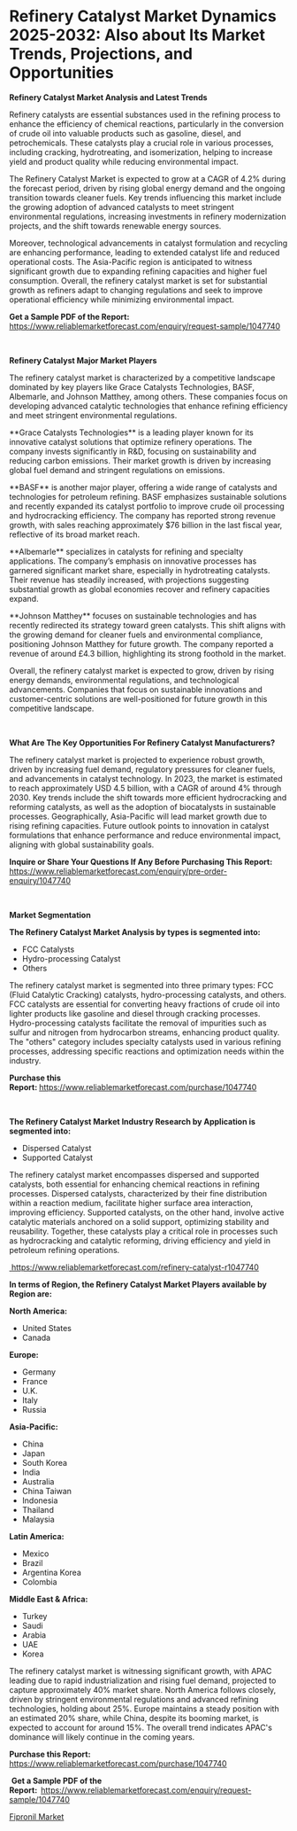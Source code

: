 <p><h1>Refinery Catalyst Market Dynamics 2025-2032: Also about Its Market Trends, Projections, and Opportunities</h1></p><p><strong>Refinery Catalyst Market Analysis and Latest Trends</strong></p>
<p><p>Refinery catalysts are essential substances used in the refining process to enhance the efficiency of chemical reactions, particularly in the conversion of crude oil into valuable products such as gasoline, diesel, and petrochemicals. These catalysts play a crucial role in various processes, including cracking, hydrotreating, and isomerization, helping to increase yield and product quality while reducing environmental impact.</p><p>The Refinery Catalyst Market is expected to grow at a CAGR of 4.2% during the forecast period, driven by rising global energy demand and the ongoing transition towards cleaner fuels. Key trends influencing this market include the growing adoption of advanced catalysts to meet stringent environmental regulations, increasing investments in refinery modernization projects, and the shift towards renewable energy sources. </p><p>Moreover, technological advancements in catalyst formulation and recycling are enhancing performance, leading to extended catalyst life and reduced operational costs. The Asia-Pacific region is anticipated to witness significant growth due to expanding refining capacities and higher fuel consumption. Overall, the refinery catalyst market is set for substantial growth as refiners adapt to changing regulations and seek to improve operational efficiency while minimizing environmental impact.</p></p>
<p><strong>Get a Sample PDF of the Report:&nbsp;</strong> <a href="https://www.reliablemarketforecast.com/enquiry/request-sample/1047740?utm_campaign=1167&utm_medium=2&utm_source=Github&utm_content=ia&utm_term=31012025&utm_id=refinery-catalyst">https://www.reliablemarketforecast.com/enquiry/request-sample/1047740</a></p>
<p>&nbsp;</p>
<p><strong>Refinery Catalyst Major Market Players</strong></p>
<p><p>The refinery catalyst market is characterized by a competitive landscape dominated by key players like Grace Catalysts Technologies, BASF, Albemarle, and Johnson Matthey, among others. These companies focus on developing advanced catalytic technologies that enhance refining efficiency and meet stringent environmental regulations.</p><p>**Grace Catalysts Technologies** is a leading player known for its innovative catalyst solutions that optimize refinery operations. The company invests significantly in R&D, focusing on sustainability and reducing carbon emissions. Their market growth is driven by increasing global fuel demand and stringent regulations on emissions.</p><p>**BASF** is another major player, offering a wide range of catalysts and technologies for petroleum refining. BASF emphasizes sustainable solutions and recently expanded its catalyst portfolio to improve crude oil processing and hydrocracking efficiency. The company has reported strong revenue growth, with sales reaching approximately $76 billion in the last fiscal year, reflective of its broad market reach.</p><p>**Albemarle** specializes in catalysts for refining and specialty applications. The company’s emphasis on innovative processes has garnered significant market share, especially in hydrotreating catalysts. Their revenue has steadily increased, with projections suggesting substantial growth as global economies recover and refinery capacities expand.</p><p>**Johnson Matthey** focuses on sustainable technologies and has recently redirected its strategy toward green catalysts. This shift aligns with the growing demand for cleaner fuels and environmental compliance, positioning Johnson Matthey for future growth. The company reported a revenue of around £4.3 billion, highlighting its strong foothold in the market.</p><p>Overall, the refinery catalyst market is expected to grow, driven by rising energy demands, environmental regulations, and technological advancements. Companies that focus on sustainable innovations and customer-centric solutions are well-positioned for future growth in this competitive landscape.</p></p>
<p>&nbsp;</p>
<p><strong>What Are The Key Opportunities For Refinery Catalyst Manufacturers?</strong></p>
<p><p>The refinery catalyst market is projected to experience robust growth, driven by increasing fuel demand, regulatory pressures for cleaner fuels, and advancements in catalyst technology. In 2023, the market is estimated to reach approximately USD 4.5 billion, with a CAGR of around 4% through 2030. Key trends include the shift towards more efficient hydrocracking and reforming catalysts, as well as the adoption of biocatalysts in sustainable processes. Geographically, Asia-Pacific will lead market growth due to rising refining capacities. Future outlook points to innovation in catalyst formulations that enhance performance and reduce environmental impact, aligning with global sustainability goals.</p></p>
<p><strong>Inquire or Share Your Questions If Any Before Purchasing This Report:</strong> <a href="https://www.reliablemarketforecast.com/enquiry/pre-order-enquiry/1047740?utm_campaign=1167&utm_medium=2&utm_source=Github&utm_content=ia&utm_term=31012025&utm_id=refinery-catalyst">https://www.reliablemarketforecast.com/enquiry/pre-order-enquiry/1047740</a></p>
<p>&nbsp;</p>
<p><strong>Market Segmentation</strong></p>
<p><strong>The Refinery Catalyst Market Analysis by types is segmented into:</strong></p>
<p><ul><li>FCC Catalysts</li><li>Hydro-processing Catalyst</li><li>Others</li></ul></p>
<p><p>The refinery catalyst market is segmented into three primary types: FCC (Fluid Catalytic Cracking) catalysts, hydro-processing catalysts, and others. FCC catalysts are essential for converting heavy fractions of crude oil into lighter products like gasoline and diesel through cracking processes. Hydro-processing catalysts facilitate the removal of impurities such as sulfur and nitrogen from hydrocarbon streams, enhancing product quality. The "others" category includes specialty catalysts used in various refining processes, addressing specific reactions and optimization needs within the industry.</p></p>
<p><strong>Purchase this Report:&nbsp;</strong><a href="https://www.reliablemarketforecast.com/purchase/1047740?utm_campaign=1167&utm_medium=2&utm_source=Github&utm_content=ia&utm_term=31012025&utm_id=refinery-catalyst">https://www.reliablemarketforecast.com/purchase/1047740</a></p>
<p>&nbsp;</p>
<p><strong>The Refinery Catalyst Market Industry Research by Application is segmented into:</strong></p>
<p><ul><li>Dispersed Catalyst</li><li>Supported Catalyst</li></ul></p>
<p><p>The refinery catalyst market encompasses dispersed and supported catalysts, both essential for enhancing chemical reactions in refining processes. Dispersed catalysts, characterized by their fine distribution within a reaction medium, facilitate higher surface area interaction, improving efficiency. Supported catalysts, on the other hand, involve active catalytic materials anchored on a solid support, optimizing stability and reusability. Together, these catalysts play a critical role in processes such as hydrocracking and catalytic reforming, driving efficiency and yield in petroleum refining operations.</p></p>
<p><a href="https://www.reliablemarketforecast.com/refinery-catalyst-r1047740?utm_campaign=1167&utm_medium=2&utm_source=Github&utm_content=ia&utm_term=31012025&utm_id=refinery-catalyst">&nbsp;https://www.reliablemarketforecast.com/refinery-catalyst-r1047740</a></p>
<p><strong>In terms of Region, the Refinery Catalyst Market Players available by Region are:</strong></p>
<p>
    <p> <strong> North America: </strong>
        <ul>
            <li>United States</li>
            <li>Canada</li>
        </ul>
        </p> 
    <p> <strong> Europe: </strong>
        <ul>
            <li>Germany</li>
            <li>France</li>
            <li>U.K.</li>
            <li>Italy</li>
            <li>Russia</li>
        </ul>
        </p> 
    <p> <strong> Asia-Pacific: </strong>
        <ul>
            <li>China</li>
            <li>Japan</li>
            <li>South Korea</li>
            <li>India</li>
            <li>Australia</li>
            <li>China Taiwan</li>
            <li>Indonesia</li>
            <li>Thailand</li>
            <li>Malaysia</li>
        </ul>
        </p> 
    <p> <strong> Latin America: </strong>
        <ul>
            <li>Mexico</li>
            <li>Brazil</li>
            <li>Argentina Korea</li>
            <li>Colombia</li>
        </ul>
        </p> 
    <p> <strong> Middle East & Africa: </strong>
        <ul>
            <li>Turkey</li>
            <li>Saudi</li>
            <li>Arabia</li>
            <li>UAE</li>
            <li>Korea</li>
        </ul>
    </p>
    </p>
<p><p>The refinery catalyst market is witnessing significant growth, with APAC leading due to rapid industrialization and rising fuel demand, projected to capture approximately 40% market share. North America follows closely, driven by stringent environmental regulations and advanced refining technologies, holding about 25%. Europe maintains a steady position with an estimated 20% share, while China, despite its booming market, is expected to account for around 15%. The overall trend indicates APAC's dominance will likely continue in the coming years.</p></p>
<p><strong>Purchase this Report: </strong><a href="https://www.reliablemarketforecast.com/purchase/1047740?utm_campaign=1167&utm_medium=2&utm_source=Github&utm_content=ia&utm_term=31012025&utm_id=refinery-catalyst">https://www.reliablemarketforecast.com/purchase/1047740</a></p>
<p>&nbsp;<strong>Get a Sample PDF of the Report:&nbsp;&nbsp;</strong><a href="https://www.reliablemarketforecast.com/enquiry/request-sample/1047740?utm_campaign=1167&utm_medium=2&utm_source=Github&utm_content=ia&utm_term=31012025&utm_id=refinery-catalyst">https://www.reliablemarketforecast.com/enquiry/request-sample/1047740</a></p>
<p><strong></strong></p>
<p><p><a href="https://github.com/mabutironaldo/Market-Research-Report-List-6/blob/main/fipronil-market.md?utm_campaign=1167&utm_medium=2&utm_source=Github&utm_content=ia&utm_term=31012025&utm_id=refinery-catalyst">Fipronil Market</a></p></p>